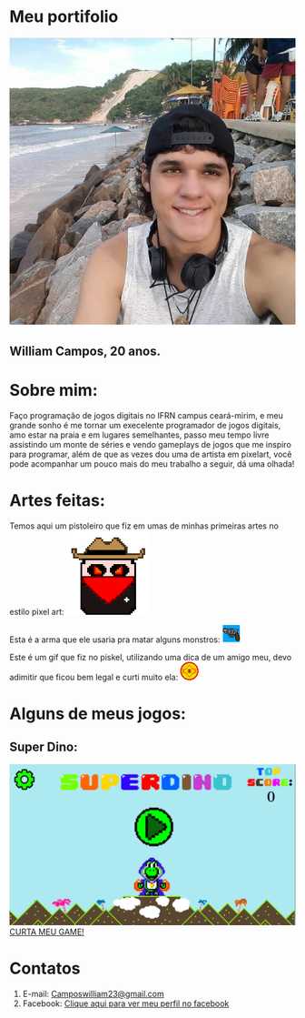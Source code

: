 # Meu portifolio
 ![Imagem](Perfil.jpg)
## William Campos, 20 anos.

# Sobre mim:
 Faço programação de jogos digitais no IFRN campus ceará-mirim, e meu grande sonho é me tornar um execelente programador
 de jogos digitais, amo estar na praia e em lugares semelhantes, passo meu tempo livre assistindo um monte de séries e 
 vendo gameplays de jogos que me inspiro para programar, além de que as vezes dou uma de artista em pixelart, você pode 
 acompanhar um pouco mais do meu trabalho a seguir, dá uma olhada!

# Artes feitas:
Temos aqui um pistoleiro que fiz em umas de minhas primeiras artes no estilo pixel art:
![Imagem](PERSON.png)

Esta é a arma que ele usaria pra matar alguns monstros:
![Imagem](ARMA.png)

Este é um gif que fiz no piskel, utilizando uma dica de um amigo meu, devo adimitir que ficou bem legal e curti muito ela:
![Imagem](MOEDA.gif)


# Alguns de meus jogos: 

## Super Dino:
![Imagem](Super-dino.png)
<a href = "https://lemuelmarques.github.io/SUPERDINO/" target = "_blank">  CURTA MEU GAME!  </a>
 <!-- 1. Adicionar um Link (url):
  [Clique aqui](https://pbs.twimg.com/profile_images/505770595422699521/n8bFETLR.jpeg)-->
  
 <!-- 2.Adicionar uma imagem da internet:
  ![Clique aqui](https://http2.mlstatic.com/caneca-porcelana-geek-simpsons-hommer-D_NQ_NP_646731-MLB26105730119_102017-F.jpg)-->
  
  <!--3. Adicionar uma imagem do computador (arquivo):
  ![Imagem](soul-eater-1.jpg)-->
 
  <!--4.Adicionar um link que seja a imagem : 
  [![Imagem1](813479_1.jpg)](http://Twitter.com)-->
  
  <!--5.Adicionar um link que seja a imagem e que abra em uma nova guia:
  <a href = "http://google.com" target  = "_blank" > ![Imagem](soul-eater-1.jpg) </a> -->
  
  # Contatos

1. E-mail: Camposwilliam23@gmail.com
2. Facebook: 
<a href = "https://m.facebook.com/william.campos.7712?ref=bookmarks" target = "_blank">  Clique aqui para ver meu perfil no facebook </a> 




